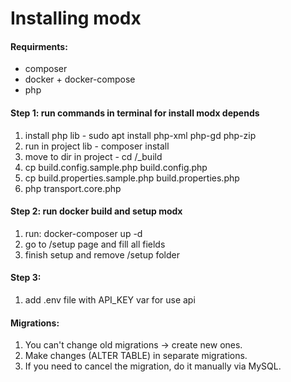 # Installing modx

#### Requirments:
- composer
- docker + docker-compose
- php

#### Step 1: run commands in terminal for install modx depends
1. install php lib - sudo apt install php-xml php-gd php-zip
1. run in project lib - composer install
2. move to dir in project - cd /_build
3. cp build.config.sample.php build.config.php
4. cp build.properties.sample.php build.properties.php
5. php transport.core.php

#### Step 2: run docker build and setup modx
1. run: docker-composer up -d
2. go to /setup page and fill all fields
3. finish setup and remove /setup folder

#### Step 3:
1. add .env file with API_KEY var for use api

#### Migrations:
1. You can't change old migrations → create new ones.
2. Make changes (ALTER TABLE) in separate migrations.
3. If you need to cancel the migration, do it manually via MySQL.